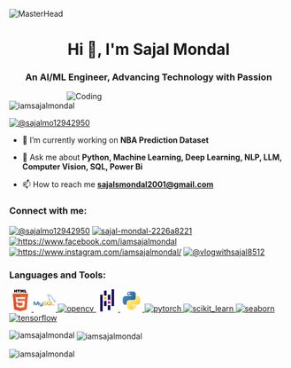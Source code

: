 ![MasterHead](https://static.wixstatic.com/media/3eee0b_8b6780c6bd8245ecafdbe55d8db7e2df~mv2.gif)
<h1 align="center">Hi 👋, I'm Sajal Mondal</h1>
<h3 align="center">An AI/ML Engineer, Advancing Technology with Passion</h3>
<img align='right' alt="Coding" width="400" src="https://static.wixstatic.com/media/3eee0b_4c0b4d2c5e9d4c5f84473048443b358b~mv2.gif">

<p align="left"> <img src="https://komarev.com/ghpvc/?username=iamsajalmondal&label=Profile%20views&color=0e75b6&style=flat" alt="iamsajalmondal" /> </p>

<p align="left"> <a href="https://twitter.com/@sajalmo12942950" target="blank"><img src="https://img.shields.io/twitter/follow/@sajalmo12942950?logo=twitter&style=for-the-badge" alt="@sajalmo12942950" /></a> </p>

- 🔭 I’m currently working on **NBA Prediction Dataset**

- 💬 Ask me about **Python, Machine Learning, Deep Learning, NLP, LLM, Computer Vision, SQL, Power Bi**

- 📫 How to reach me **sajalsmondal2001@gmail.com**

<h3 align="left">Connect with me:</h3>
<p align="left">
<a href="https://twitter.com/@sajalmo12942950" target="blank"><img align="center" src="https://raw.githubusercontent.com/rahuldkjain/github-profile-readme-generator/master/src/images/icons/Social/twitter.svg" alt="@sajalmo12942950" height="30" width="40" /></a>
<a href="https://linkedin.com/in/sajal-mondal-2226a8221" target="blank"><img align="center" src="https://raw.githubusercontent.com/rahuldkjain/github-profile-readme-generator/master/src/images/icons/Social/linked-in-alt.svg" alt="sajal-mondal-2226a8221" height="30" width="40" /></a>
<a href="https://www.facebook.com/iamsajalmondal" target="blank"><img align="center" src="https://raw.githubusercontent.com/rahuldkjain/github-profile-readme-generator/master/src/images/icons/Social/facebook.svg" alt="https://www.facebook.com/iamsajalmondal" height="30" width="40" /></a>
<a href="https://instagram.com/https://www.instagram.com/iamsajalmondal/" target="blank"><img align="center" src="https://raw.githubusercontent.com/rahuldkjain/github-profile-readme-generator/master/src/images/icons/Social/instagram.svg" alt="https://www.instagram.com/iamsajalmondal/" height="30" width="40" /></a>
<a href="https://www.youtube.com/channel/UCaN_fqhjfd8_SJOlXV4s2kg" target="_blank">
  <img align="center" src="https://raw.githubusercontent.com/rahuldkjain/github-profile-readme-generator/master/src/images/icons/Social/youtube.svg" alt="@vlogwithsajal8512" height="30" width="40" />
</a>

</p>

<h3 align="left">Languages and Tools:</h3>
<p align="left"> <a href="https://www.w3.org/html/" target="_blank" rel="noreferrer"> <img src="https://raw.githubusercontent.com/devicons/devicon/master/icons/html5/html5-original-wordmark.svg" alt="html5" width="40" height="40"/> </a> <a href="https://www.mysql.com/" target="_blank" rel="noreferrer"> <img src="https://raw.githubusercontent.com/devicons/devicon/master/icons/mysql/mysql-original-wordmark.svg" alt="mysql" width="40" height="40"/> </a> <a href="https://opencv.org/" target="_blank" rel="noreferrer"> <img src="https://www.vectorlogo.zone/logos/opencv/opencv-icon.svg" alt="opencv" width="40" height="40"/> </a> <a href="https://pandas.pydata.org/" target="_blank" rel="noreferrer"> <img src="https://raw.githubusercontent.com/devicons/devicon/2ae2a900d2f041da66e950e4d48052658d850630/icons/pandas/pandas-original.svg" alt="pandas" width="40" height="40"/> </a> <a href="https://www.python.org" target="_blank" rel="noreferrer"> <img src="https://raw.githubusercontent.com/devicons/devicon/master/icons/python/python-original.svg" alt="python" width="40" height="40"/> </a> <a href="https://pytorch.org/" target="_blank" rel="noreferrer"> <img src="https://www.vectorlogo.zone/logos/pytorch/pytorch-icon.svg" alt="pytorch" width="40" height="40"/> </a> <a href="https://scikit-learn.org/" target="_blank" rel="noreferrer"> <img src="https://upload.wikimedia.org/wikipedia/commons/0/05/Scikit_learn_logo_small.svg" alt="scikit_learn" width="40" height="40"/> </a> <a href="https://seaborn.pydata.org/" target="_blank" rel="noreferrer"> <img src="https://seaborn.pydata.org/_images/logo-mark-lightbg.svg" alt="seaborn" width="40" height="40"/> </a> <a href="https://www.tensorflow.org" target="_blank" rel="noreferrer"> <img src="https://www.vectorlogo.zone/logos/tensorflow/tensorflow-icon.svg" alt="tensorflow" width="40" height="40"/> </a> </p>

<p><img align="left" src="https://github-readme-stats.vercel.app/api/top-langs/?username=iamsajalmondal&layout=compact" alt="iamsajalmondal" /></p>

<p>&nbsp;<img align="center" src="https://github-readme-stats.vercel.app/api?username=iamsajalmondal&show_icons=true" alt="iamsajalmondal" /></p>

<p><img align="center" src="https://github-readme-streak-stats.herokuapp.com/?user=iamsajalmondal&" alt="iamsajalmondal" /></p>

